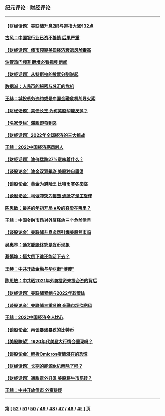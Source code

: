 ### 纪元评论：财经评论
---
#### [【财经话题】美联储升息2码与道指大涨932点](../../pages/nsc1026/n13727377.md?05120330) 
#### [古风：中国银行业已资不抵债 后果严重](../../pages/nsc1026/n13726111.md?05120330) 
#### [【财经话题】债市预期美国经济衰退风险攀高](../../pages/nsc1026/n13698043.md?05120330) 
#### [油管热门频道 翻墙必看视频 新闻](ok?05120330)
#### [【财经话题】从特斯拉的股票分割说起](../../pages/nsc1026/n13679733.md?05120330) 
#### [数据派：人民币的秘密与外汇的危机](../../pages/nsc1026/n13667092.md?05120330) 
#### [王赫：城投债务违约或是中国金融危机的导火索](../../pages/nsc1026/n13665322.md?05120330) 
#### [【财经话题】美债长空 为何美股却能反弹？](../../pages/nsc1026/n13665895.md?05120330) 
#### [【名家专栏】滞胀即将到来](../../pages/nsc1026/n13658171.md?05120330) 
#### [【财经话题】2022年全球经济的三大挑战](../../pages/nsc1026/n13654423.md?05120330) 
#### [王赫：2022中国经济寒风刺人](../../pages/nsc1026/n13651403.md?05120330) 
#### [【财经话题】油价猛跌27%意味着什么？](../../pages/nsc1026/n13648767.md?05120330) 
#### [【谈股论金】油金双双飙涨 美股独自垂泪](../../pages/nsc1026/n13631742.md?05120330) 
#### [【谈股论金】黄金为避险王 比特币寒冬来临](../../pages/nsc1026/n13600406.md?05120330) 
#### [【谈股论金】乌俄冲突为插曲 通胀才是主旋律](../../pages/nsc1026/n13576797.md?05120330) 
#### [陈思敏：最差的年初开局 A股的脊梁在哪里？](../../pages/nsc1026/n13558359.md?05120330) 
#### [王赫：中国金融市场对外资释放三个危险信号](../../pages/nsc1026/n13546389.md?05120330) 
#### [【谈股论金】美联储升息必然引爆美股熊市吗](../../pages/nsc1026/n13519194.md?05120330) 
#### [吴惠林：通货膨胀终究是货币现象](../../pages/nsc1026/n13512979.md?05120330) 
#### [蔡慎坤：恒大倒下谁还能活下去？](../../pages/nsc1026/n13501831.md?05120330) 
#### [王赫：中共开放金融与华尔街“博傻”](../../pages/nsc1026/n13501138.md?05120330) 
#### [陈思敏：中共晒2021年外商投资未提台资的背后](../../pages/nsc1026/n13501057.md?05120330) 
#### [【财经话题】美联储紧缩与2022年软着陆](../../pages/nsc1026/n13498354.md?05120330) 
#### [【谈股论金】美联储三重紧缩 金融市场吹寒风](../../pages/nsc1026/n13487202.md?05120330) 
#### [王赫：2022中国经济令人忧心](../../pages/nsc1026/n13480433.md?05120330) 
#### [【谈股论金】再谈暴涨暴跌的比特币](../../pages/nsc1026/n13428036.md?05120330) 
#### [【美股瞭望】1920年代美股大行情会重现吗？](../../pages/nsc1026/n13425425.md?05120330) 
#### [【谈股论金】解析Omicron疫情潜在的恐慌](../../pages/nsc1026/n13403704.md?05120330) 
#### [【财经话题】长期的能源危机解除了吗？](../../pages/nsc1026/n13378041.md?05120330) 
#### [【财经话题】通胀意外升温 美股将牛市反转？](../../pages/nsc1026/n13370659.md?05120330) 
#### [王赫：中共开放债市 外资持疑](../../pages/nsc1026/n13366203.md?05120330) 

---
#### 第 [ [52](./52.md?05120330) / [51](./51.md?05120330) / [50](./50.md?05120330) / [49](./49.md?05120330) / [48](./48.md?05120330) / [47](./47.md?05120330) / [46](./46.md?05120330) / [45](./45.md?05120330) ] 页
